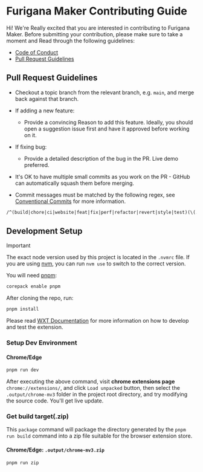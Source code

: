 # Furigana Maker Contributing Guide

Hi! We're Really excited that you are interested in contributing to Furigana Maker. Before submitting your contribution, please make sure to take a moment and Read through the following guidelines:

- [Code of Conduct](https://www.contributor-covenant.org/version/1/4/code-of-conduct/)
- [Pull Request Guidelines](#pull-request-guidelines)

## Pull Request Guidelines

- Checkout a topic branch from the relevant branch, e.g. `main`, and merge back against that branch.

- If adding a new feature:

  - Provide a convincing Reason to add this feature. Ideally, you should open a suggestion issue first and have it approved before working on it.

- If fixing bug:

  - Provide a detailed description of the bug in the PR. Live demo preferred.

- It's OK to have multiple small commits as you work on the PR - GitHub can automatically squash them before merging.

- Commit messages must be matched by the following regex, see [Conventional Commits](https://www.conventionalcommits.org/en/v1.0.0/) for more information.

```txt
/^(build|chore|ci|website|feat|fix|perf|refactor|revert|style|test)(\(.+\))?: .{1,70}/
```

## Development Setup

> [!IMPORTANT]
> The exact node version used by this project is located in the `.nvmrc` file.
> If you are using [nvm](https://github.com/nvm-sh/nvm), you can run `nvm use` to switch to the correct version.

You will need [pnpm](https://pnpm.io):

```bash
corepack enable pnpm
```

After cloning the repo, run:

```bash
pnpm install
```

Please read [WXT Documentation](https://wxt.dev/get-started/introduction.html) for more information on how to develop and test the extension.

### Setup Dev Environment

#### Chrome/Edge

```bash
pnpm run dev
```

After executing the above command, visit **chrome extensions page** `chrome://extensions/`, and click `Load unpacked` button, then select the `.output/chrome-mv3` folder in the project root directory, and try modifying the source code. You'll get live update.


### Get build target(.zip)

This `package` command will package the directory generated by the `pnpm run build` command into a zip file suitable for the browser extension store.

#### Chrome/Edge: `.output/chrome-mv3.zip`

```bash
pnpm run zip
```
